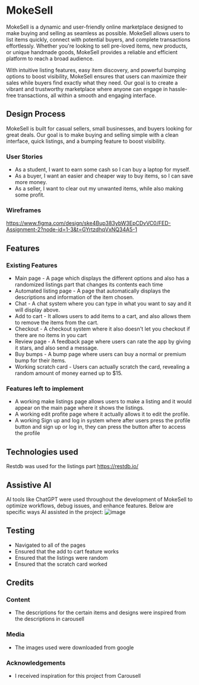 # MokeSell
MokeSell is a dynamic and user-friendly online marketplace designed to make buying and selling as seamless as possible. MokeSell allows users to list items quickly, connect with potential buyers, and complete transactions effortlessly. Whether you're looking to sell pre-loved items, new products, or unique handmade goods, MokeSell provides a reliable and efficient platform to reach a broad audience.

With intuitive listing features, easy item discovery, and powerful bumping options to boost visibility, MokeSell ensures that users can maximize their sales while buyers find exactly what they need. Our goal is to create a vibrant and trustworthy marketplace where anyone can engage in hassle-free transactions, all within a smooth and engaging interface.

## Design Process
MokeSell is built for casual sellers, small businesses, and buyers looking for great deals. Our goal is to make buying and selling simple with a clean interface, quick listings, and a bumping feature to boost visibility.
### User Stories
- As a student, I want to earn some cash so I can buy a laptop for myself.
- As a buyer, I want an easier and cheaper way to buy items, so I can save more money.
- As a seller, I want to clear out my unwanted items, while also making some profit.
### Wireframes
https://www.figma.com/design/ske4Bup383ybW3EpCDvVC0/FED-Assignment-2?node-id=1-3&t=GYrtzdhqVxNQ34A5-1 
## Features
### Existing Features
- Main page - A page which displays the different options and also has a randomized listings part that changes its contents each time
- Automated listing page - A page that automatically displays the descriptions and information of the item chosen.
- Chat - A chat system where you can type in what you want to say and it will display above.
- Add to cart - It allows users to add items to a cart, and also allows them to remove the items from the cart.
- Checkout - A checkout system where it also doesn't let you checkout if there are no items in you cart
- Review page - A feedback page where users can rate the app by giving it stars, and also send a message.
- Buy bumps - A bump page where users can buy a normal or premium bump for their items.
- Working scratch card - Users can actually scratch the card, revealing a random amount of money earned up to $15.
### Features left to implement
- A working make listings page allows users to make a listing and it would appear on the main page where it shows the listings.
- A working edit profite page where it actually allows it to edit the profile.
- A working Sign up and log in system where after users press the profile button and sign up or log in, they can press the button after to access the profile
## Technologies used
Restdb was used for the listings part
https://restdb.io/
## Assistive AI 
AI tools like ChatGPT were used throughout the development of MokeSell to optimize workflows, debug issues, and enhance features. Below are specific ways AI assisted in the project:
![image](https://github.com/user-attachments/assets/3055fc0b-6984-49c8-9d0f-d82a4b34fd84)
## Testing
- Navigated to all of the pages
- Ensured that the add to cart feature works
- Ensured that the listings were random
- Ensured that the scratch card worked
## Credits

### Content
- The descriptions for the certain items and designs were inspired from the descriptions in carousell

### Media
- The images used were downloaded from google

### Acknowledgements

- I received inspiration for this project from Carousell

